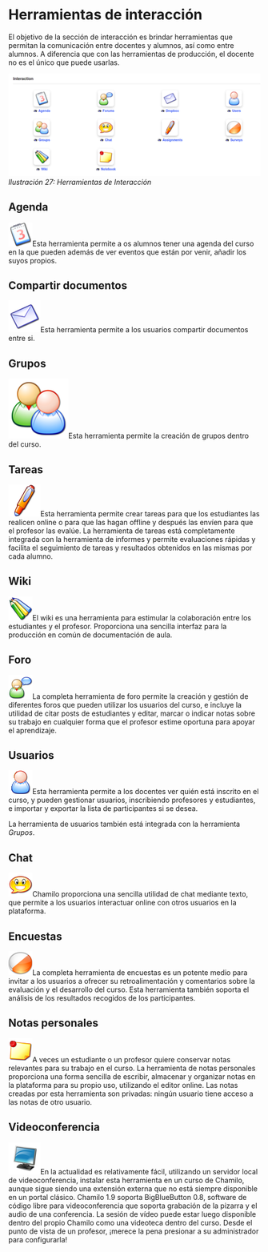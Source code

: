 # Herramientas de interacción

El objetivo de la sección de interacción es brindar herramientas que permitan la comunicación entre docentes y alumnos, así como entre alumnos. A diferencia que con las herramientas de producción, el docente no es el único que puede usarlas.

![](../../.gitbook/assets/images30%20%288%29.png)_Ilustración 27: Herramientas de Interacción_

## Agenda <a id="agenda"></a>

![](../../.gitbook/assets/graphics96%20%284%29.png)Esta herramienta permite a os alumnos tener una agenda del curso en la que pueden además de ver eventos que están por venir, añadir los suyos propios.

## Compartir documentos <a id="compartir-documentos"></a>

![](../../.gitbook/assets/graphics97%20%284%29.png)Esta herramienta permite a los usuarios compartir documentos entre si.

## Grupos <a id="grupos"></a>

![](../../.gitbook/assets/graphics98%20%284%29.png)Esta herramienta permite la creación de grupos dentro del curso.

## Tareas <a id="tareas"></a>

![](../../.gitbook/assets/graphics99%20%284%29.png)Esta herramienta permite crear tareas para que los estudiantes las realicen online o para que las hagan offline y después las envíen para que el profesor las evalúe. La herramienta de tareas está completamente integrada con la herramienta de informes y permite evaluaciones rápidas y facilita el seguimiento de tareas y resultados obtenidos en las mismas por cada alumno.

## Wiki <a id="wiki"></a>

![](../../.gitbook/assets/graphics100%20%284%29.png)El wiki es una herramienta para estimular la colaboración entre los estudiantes y el profesor. Proporciona una sencilla interfaz para la producción en común de documentación de aula.

## Foro <a id="foro"></a>

![](../../.gitbook/assets/graphics101%20%284%29.png)La completa herramienta de foro permite la creación y gestión de diferentes foros que pueden utilizar los usuarios del curso, e incluye la utilidad de citar posts de estudiantes y editar, marcar o indicar notas sobre su trabajo en cualquier forma que el profesor estime oportuna para apoyar el aprendizaje.

## Usuarios <a id="usuarios"></a>

![](../../.gitbook/assets/graphics102%20%284%29.png)Esta herramienta permite a los docentes ver quién está inscrito en el curso, y pueden gestionar usuarios, inscribiendo profesores y estudiantes, e importar y exportar la lista de participantes si se desea.

La herramienta de usuarios también está integrada con la herramienta _Grupos_.

## Chat <a id="chat"></a>

![](../../.gitbook/assets/graphics103%20%284%29.png)Chamilo proporciona una sencilla utilidad de chat mediante texto, que permite a los usuarios interactuar online con otros usuarios en la plataforma.

## Encuestas <a id="encuestas"></a>

![](../../.gitbook/assets/graphics104%20%284%29.png)La completa herramienta de encuestas es un potente medio para invitar a los usuarios a ofrecer su retroalimentación y comentarios sobre la evaluación y el desarrollo del curso. Esta herramienta también soporta el análisis de los resultados recogidos de los participantes.

## Notas personales <a id="notas-personales"></a>

![](../../.gitbook/assets/graphics105%20%284%29.png)A veces un estudiante o un profesor quiere conservar notas relevantes para su trabajo en el curso. La herramienta de notas personales proporciona una forma sencilla de escribir, almacenar y organizar notas en la plataforma para su propio uso, utilizando el editor online. Las notas creadas por esta herramienta son privadas: ningún usuario tiene acceso a las notas de otro usuario.

## Videoconferencia <a id="videoconferencia"></a>

![](../../.gitbook/assets/graphics106%20%284%29.png)En la actualidad es relativamente fácil, utilizando un servidor local de videoconferencia, instalar esta herramienta en un curso de Chamilo, aunque sigue siendo una extensión externa que no está siempre disponible en un portal clásico. Chamilo 1.9 soporta BigBlueButton 0.8, software de código libre para videoconferencia que soporta grabación de la pizarra y el audio de una conferencia. La sesión de vídeo puede estar luego disponible dentro del propio Chamilo como una videoteca dentro del curso. Desde el punto de vista de un profesor, ¡merece la pena presionar a su administrador para configurarla!

